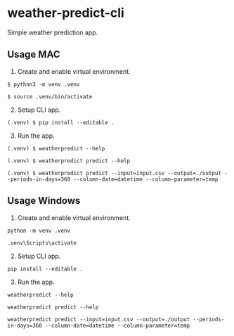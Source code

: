 # weather-predict-cli

Simple weather prediction app.

## Usage MAC

1. Create and enable virtual environment.

```
$ python3 -m venv .venv
```

```
$ source .venv/bin/activate
```

2. Setup CLI app.

```
(.venv) $ pip install --editable .
```

3. Run the app.

```
(.venv) $ weatherpredict --help
```

```
(.venv) $ weatherpredict predict --help
```

```
(.venv) $ weatherpredict predict --input=input.csv --output=./output --periods-in-days=360 --column-date=datetime --column-parameter=temp
```

## Usage Windows

1. Create and enable virtual environment.

```
python -m venv .venv
```
```
.venv\Scripts\activate
```


2. Setup CLI app.

```
pip install --editable .
```

3. Run the app.

```
weatherpredict --help
```

```
weatherpredict predict --help
```

```
weatherpredict predict --input=input.csv --output=./output --periods-in-days=360 --column-date=datetime --column-parameter=temp
```